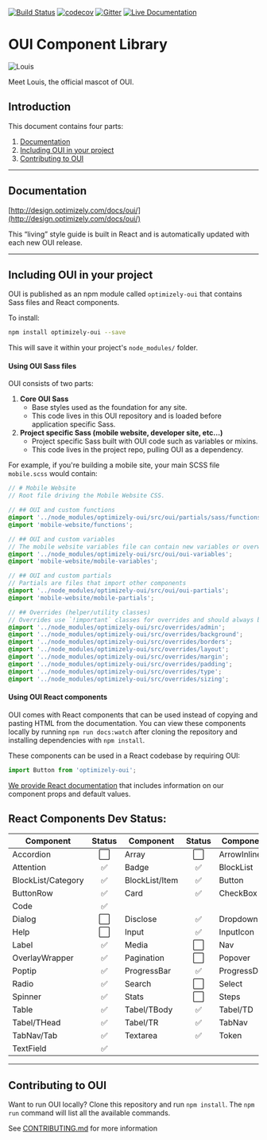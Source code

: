 [![Build Status](https://travis-ci.org/optimizely/oui.svg?branch=devel)](https://travis-ci.org/optimizely/oui)
[![codecov](https://codecov.io/gh/optimizely/oui/branch/devel/graph/badge.svg)](https://codecov.io/gh/optimizely/oui)
[![Gitter](https://badges.gitter.im/optimizely/oui.svg)](https://gitter.im/optimizely/oui?utm_source=badge&utm_medium=badge&utm_campaign=pr-badge)
[![Live Documentation](https://img.shields.io/badge/documentation-live-blue.svg)](http://design.optimizely.com/docs/oui/)

# OUI Component Library

![Louis](https://raw.githubusercontent.com/optimizely/oui/devel/assets/louis.gif)

Meet Louis, the official mascot of OUI.


## Introduction

This document contains four parts:

1. [Documentation](#documentation)
2. [Including OUI in your project](#including-oui-in-your-project)
3. [Contributing to OUI](#contributing-to-oui)

***

## Documentation

[http://design.optimizely.com/docs/oui/](http://design.optimizely.com/docs/oui/)

This “living” style guide is built in React and is automatically updated with each new OUI release.

***

## Including OUI in your project

OUI is published as an npm module called `optimizely-oui` that contains Sass files and React components.

To install:

```bash
npm install optimizely-oui --save
```

This will save it within your project's `node_modules/` folder.

#### Using OUI Sass files

OUI consists of two parts:

1. **Core OUI Sass**
    - Base styles used as the foundation for any site.
    - This code lives in this OUI repository and is loaded before application specific Sass.
2. **Project specific Sass (mobile website, developer site, etc…)**
    - Project specific Sass built with OUI code such as variables or mixins.
    - This code lives in the project repo, pulling OUI as a dependency.

For example, if you're building a mobile site, your main SCSS file `mobile.scss` would contain:

```scss
// # Mobile Website
// Root file driving the Mobile Website CSS.

// ## OUI and custom functions
@import '../node_modules/optimizely-oui/src/oui/partials/sass/functions';
@import 'mobile-website/functions';

// ## OUI and custom variables
// The mobile website variables file can contain new variables or overwrite existing variables.
@import '../node_modules/optimizely-oui/src/oui/oui-variables';
@import 'mobile-website/mobile-variables';

// ## OUI and custom partials
// Partials are files that import other components
@import '../node_modules/optimizely-oui/src/oui/oui-partials';
@import 'mobile-website/mobile-partials';

// ## Overrides (helper/utility classes)
// Overrides use `!important` classes for overrides and should always be loaded last.
@import '../node_modules/optimizely-oui/src/overrides/admin';
@import '../node_modules/optimizely-oui/src/overrides/background';
@import '../node_modules/optimizely-oui/src/overrides/borders';
@import '../node_modules/optimizely-oui/src/overrides/layout';
@import '../node_modules/optimizely-oui/src/overrides/margin';
@import '../node_modules/optimizely-oui/src/overrides/padding';
@import '../node_modules/optimizely-oui/src/overrides/type';
@import '../node_modules/optimizely-oui/src/overrides/sizing';
```

#### Using OUI React components

OUI comes with React components that can be used instead of copying and pasting HTML from the documentation. You can view these components locally by running `npm run docs:watch` after cloning the repository and installing dependencies with `npm install`.

These components can be used in a React codebase by requiring OUI:

```js
import Button from 'optimizely-oui';
```

[We provide React documentation](http://design.optimizely.com/docs/oui/) that includes information on our component props and default values.

## React Components Dev Status:

| Component| Status| Component | Status | Component | Status |           
| ------------- |:-------------:| ------------- |:-------------:| ------------- |:-------------:| 
| Accordion     | :white_large_square: | Array     | :white_large_square:     | ArrowInline | :white_check_mark:    |     
| Attention | :white_check_mark:    | Badge | :white_check_mark:    | BlockList | :white_check_mark:    |         
| BlockList/Category | :white_check_mark:    | BlockList/Item | :white_check_mark:    | Button | :white_check_mark:    |     
| ButtonRow | :white_check_mark:    | Card | :white_check_mark:    | CheckBox | :white_check_mark:    |
| Code | :white_check_mark:    |          |          |          |          |
| Dialog | :white_large_square:   | Disclose | :white_check_mark:     | Dropdown | :white_check_mark:   |
| Help | :white_large_square:    | Input | :white_check_mark:    | InputIcon | :white_large_square:   |  
| Label | :white_check_mark:    | Media | :white_large_square:    | Nav | :white_large_square:    |   
| OverlayWrapper | :white_check_mark:    | Pagination | :white_large_square:   | Popover | :white_check_mark:    |   
| Poptip | :white_check_mark:    | ProgressBar | :white_check_mark:    | ProgressDots | :white_check_mark:     |   
| Radio | :white_check_mark:    | Search | :white_large_square:     | Select | :white_check_mark:     |   
| Spinner | :white_check_mark:     | Stats | :white_large_square:     | Steps | :white_large_square:     |   
| Table | :white_check_mark:    | Tabel/TBody | :white_check_mark:    | Tabel/TD | :white_check_mark:    |   
| Tabel/THead | :white_check_mark:    | Tabel/TR | :white_check_mark:    | TabNav | :white_check_mark:    |   
| TabNav/Tab | :white_check_mark:    | Textarea | :white_check_mark:    | Token | :white_check_mark:    |
| TextField | :white_check_mark:     |          |          |          |          |

***

## Contributing to OUI

Want to run OUI locally? Clone this repository and run `npm install`. The `npm run` command will list all the available commands.

See [CONTRIBUTING.md](CONTRIBUTING.md) for more information
